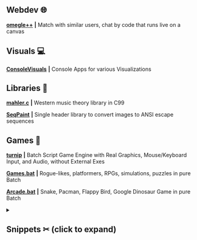 <b><h2>Webdev 🌐</h2></b>

[**omegle++**](https://github.com/thelowsunoverthemoon/omeglePlusPlus) **|** Match with similar users, chat by code that runs live on a canvas


<b><h2>Visuals 💻</h2></b>

[**ConsoleVisuals**](https://github.com/thelowsunoverthemoon/ConsoleVisuals) **|** Console Apps for various Visualizations

<b><h2>Libraries 📖</h2></b>

[**mahler.c**](https://github.com/thelowsunoverthemoon/mahler.c) **|** Western music theory library in C99

[**SeqPaint**](https://github.com/thelowsunoverthemoon/Seqpaint) **|** Single header library to convert images to ANSI escape sequences


<b><h2>Games 📁</h2></b>

[**turnip**](https://github.com/thelowsunoverthemoon/turnip) **|** Batch Script Game Engine with Real Graphics, Mouse/Keyboard Input, and Audio, without External Exes

[**Games.bat**](https://github.com/thelowsunoverthemoon/Games.bat) **|** Rogue-likes, platformers, RPGs, simulations, puzzles in pure Batch

[**Arcade.bat**](https://github.com/thelowsunoverthemoon/Arcade.bat) **|** Snake, Pacman, Flappy Bird, Google Dinosaur Game in pure Batch

<details>
  <summary><b><h2>Snippets ✂ (click to expand)</h2></b></summary>

  [**OOP Emulation**](https://www.reddit.com/r/Batch/comments/l2xfos/object_oriented_programming_in_batch/) **|** System for Object Oriented Programming in Batch
  
  [**Umon**](https://github.com/thelowsunoverthemoon/Umon) **|** Reddit CSS theme based on Fluent Design
  
  [**graph.bat**](https://github.com/thelowsunoverthemoon/graph.bat) **|** Fast Batch utility script to generate graphs


  [**Console Buttons**](https://www.reddit.com/r/Batch/comments/iwo8e8/how_to_create_clickable_buttons_on_the_console/) **|** Clickable Console buttons in Batch + Powershell

  [**Particle Systems**](https://www.reddit.com/r/Batch/comments/d7gtpx/simple_batch_particle_system_using_vt100/) **|** Simple Particle Systems in Batch

  [**Perlin Noise**](https://www.reddit.com/r/Batch/comments/hn5owg/procedurally_generated_textures_and_maps_in_batch/) **|** Implementing Perlin Noise algorithmn in Batch

  [**Retro Music**](https://www.reddit.com/r/Batch/comments/av8ekx/create_retro_music_for_your_batch_game_without/) **|** Create retro music with Batch + Powershell

  [**String Sub Macros**](https://www.reddit.com/r/Batch/comments/br51f1/a_small_post_about_string_substitution_in_batch/) **|** Technique using string substitution for Batch macros

  [**Easy String Sorting**](https://www.reddit.com/r/Batch/comments/mobrqi/easy_string_sorting_in_batch/) **|** Macros to emulate string ```filter``` methods in Batch
  
</details>


